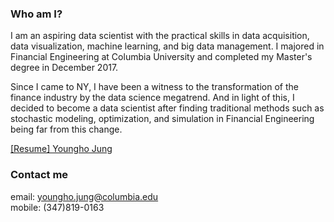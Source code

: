 
### Who am I?

I am an aspiring data scientist with the practical skills in data acquisition, data visualization, machine learning, and big data management. I majored in Financial Engineering at Columbia University and completed my Master's degree in December 2017.

Since I came to NY, I have been a witness to the transformation of the finance industry by the data science megatrend. And in light of this, I decided to become a data scientist after finding traditional methods such as stochastic modeling, optimization, and simulation in Financial Engineering being far from this change.

[[Resume] Youngho Jung](https://drive.google.com/file/d/1ltYc4u1UVPljyxwyyOBAodCDK1LB4-zS/view?usp=sharing)

### Contact me

email: [youngho.jung@columbia.edu](mailto:youngho.jung@columbia.edu)  
mobile: (347)819-0163
